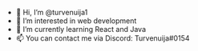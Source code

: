 - 👋 Hi, I’m @turvenuija1
- 👀 I’m interested in web development
- 🌱 I’m currently learning React and Java
- 📫 You can contact me via Discord: Turvenuija#0154

